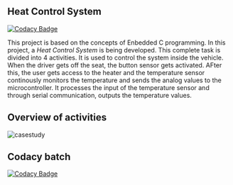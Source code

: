## Heat Control System

[![Codacy Badge](https://api.codacy.com/project/badge/Grade/5a08170849624572b58e140344c6333b)](https://app.codacy.com/gh/KajalAwasthi/stepIn-embC_casestudy?utm_source=github.com&utm_medium=referral&utm_content=KajalAwasthi/stepIn-embC_casestudy&utm_campaign=Badge_Grade_Settings)


This project is based on the concepts of Enbedded C programming. In this project, a *Heat Control System* is being developed. This complete task is divided into 4 activities. It is used to control the system inside the vehicle. When the driver gets off the seat, the button sensor gets activated. AFter this, the user gets access to the heater and the temperature sensor continously monitors the temperature and sends the analog values to the microcontroller. It processes the input of the temperature sensor and through serial communication, outputs the temperature values.

## Overview of activities
![casestudy](https://user-images.githubusercontent.com/89745488/133445870-f66a14bd-0b18-4311-9d96-4bb68030c6c0.PNG)

## Codacy batch
[![Codacy Badge](https://app.codacy.com/project/badge/Grade/fcfb3b0539cb46ad8df1e252f8244af8)](https://www.codacy.com/gh/KajalAwasthi/stepIn-embC_casestudy/dashboard?utm_source=github.com&amp;utm_medium=referral&amp;utm_content=KajalAwasthi/stepIn-embC_casestudy&amp;utm_campaign=Badge_Grade)

